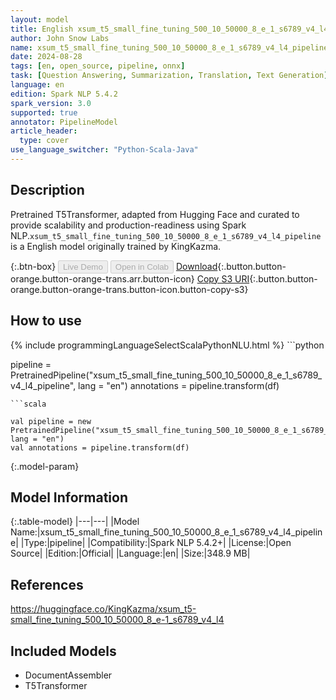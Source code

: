```yaml
---
layout: model
title: English xsum_t5_small_fine_tuning_500_10_50000_8_e_1_s6789_v4_l4_pipeline pipeline T5Transformer from KingKazma
author: John Snow Labs
name: xsum_t5_small_fine_tuning_500_10_50000_8_e_1_s6789_v4_l4_pipeline
date: 2024-08-28
tags: [en, open_source, pipeline, onnx]
task: [Question Answering, Summarization, Translation, Text Generation]
language: en
edition: Spark NLP 5.4.2
spark_version: 3.0
supported: true
annotator: PipelineModel
article_header:
  type: cover
use_language_switcher: "Python-Scala-Java"
---
```


## Description

Pretrained T5Transformer, adapted from Hugging Face and curated to provide scalability and production-readiness using Spark NLP.`xsum_t5_small_fine_tuning_500_10_50000_8_e_1_s6789_v4_l4_pipeline` is a English model originally trained by KingKazma.

{:.btn-box}
<button class="button button-orange" disabled>Live Demo</button>
<button class="button button-orange" disabled>Open in Colab</button>
[Download](https://s3.amazonaws.com/auxdata.johnsnowlabs.com/public/models/xsum_t5_small_fine_tuning_500_10_50000_8_e_1_s6789_v4_l4_pipeline_en_5.4.2_3.0_1724816467209.zip){:.button.button-orange.button-orange-trans.arr.button-icon}
[Copy S3 URI](s3://auxdata.johnsnowlabs.com/public/models/xsum_t5_small_fine_tuning_500_10_50000_8_e_1_s6789_v4_l4_pipeline_en_5.4.2_3.0_1724816467209.zip){:.button.button-orange.button-orange-trans.button-icon.button-copy-s3}

## How to use



<div class="tabs-box" markdown="1">
{% include programmingLanguageSelectScalaPythonNLU.html %}
```python

pipeline = PretrainedPipeline("xsum_t5_small_fine_tuning_500_10_50000_8_e_1_s6789_v4_l4_pipeline", lang = "en")
annotations =  pipeline.transform(df)   

```
```scala

val pipeline = new PretrainedPipeline("xsum_t5_small_fine_tuning_500_10_50000_8_e_1_s6789_v4_l4_pipeline", lang = "en")
val annotations = pipeline.transform(df)

```
</div>

{:.model-param}
## Model Information

{:.table-model}
|---|---|
|Model Name:|xsum_t5_small_fine_tuning_500_10_50000_8_e_1_s6789_v4_l4_pipeline|
|Type:|pipeline|
|Compatibility:|Spark NLP 5.4.2+|
|License:|Open Source|
|Edition:|Official|
|Language:|en|
|Size:|348.9 MB|

## References

https://huggingface.co/KingKazma/xsum_t5-small_fine_tuning_500_10_50000_8_e-1_s6789_v4_l4

## Included Models

- DocumentAssembler
- T5Transformer